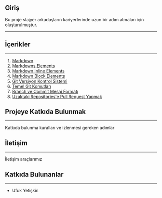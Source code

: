 ## Giriş

Bu proje stajyer arkadaşların kariyerlerinde uzun bir adım atmaları için oluşturulmuştur.

---
## İçerikler

---



1. [Markdown](/Markdown.md#markdown-head)
2. [Markdowns Elements](/Markdown.md#markdown-elements)
3. [Markdown Inline Elements](/Markdown.md#markdown-inline-elements)
4. [Markdown Block Elements](/Markdown.md#markdown-block-elements)
5. [Git Versiyon Kontrol Sistemi](/Git-Versiyon-Kontrol.md#git-versiyon-kontrol)
6. [Temel Git Komutları](/Git-Versiyon-Kontrol.md#git-komutlari)
7. [Branch ve Commit Mesaj Formatı](/Git-Versiyon-Kontrol.md#branch-commit-format)
8. [Uzaktaki Repositories'e Pull Request Yapmak](/Git-Versiyon-Kontrol.md#pull-request)

## Projeye Katkıda Bulunmak
---

Katkıda bulunma kuralları ve izlenmesi gereken adımlar

## İletişim
---

İletişim araçlarımız

## Katkıda Bulunanlar
---

- Ufuk Yetişkin


